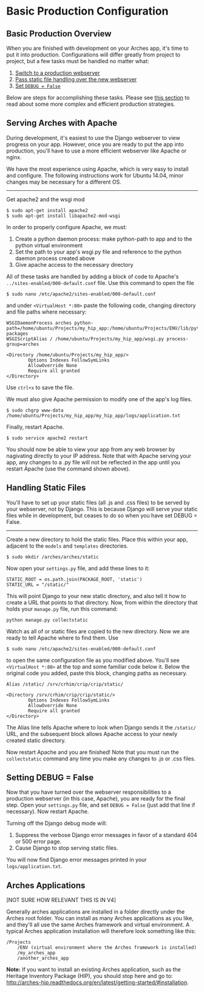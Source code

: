 # Basic Production Configuration

## Basic Production Overview

When you are finished with development on your Arches app, it's time to put it into production. Configurations will differ greatly from project to project, but a few tasks must be handled no matter what:

1. [Switch to a production webserver](#serving-arches-with-apache)
2. [Pass static file handling over the new webserver](#handling-static-files)
3. [Set `DEBUG = False`](#setting-debug--false)

Below are steps for accomplishing these tasks. Please see [this section](#advanced-production-overview) to read about some more complex and efficient production strategies.

## Serving Arches with Apache

During development, it's easiest to use the Django webserver to view progress on your app. However, once you are ready to put the app into production, you'll have to use a more efficient webserver like Apache or nginx.

We have the most experience using Apache, which is very easy to install and configure. The following instructions work for Ubuntu 14.04, minor changes may be necessary for a different OS.

---

Get apache2 and the wsgi mod

```
$ sudo apt-get install apache2
$ sudo apt-get install libapache2-mod-wsgi
```

In order to properly configure Apache, we must:

1. Create a python daemon process: make python-path to app and to the python virtual environment
2. Set the path to your app's wsgi.py file and reference to the python daemon process created above
3. Give apache access to the necessary directory

All of these tasks are handled by adding a block of code to Apache's `../sites-enabled/000-default.conf` file. Use this command to open the file

```
$ sudo nano /etc/apache2/sites-enabled/000-default.conf
```

and under `<VirtualHost *:80>` paste the following code, changing directory and file paths where necessary:

```
WSGIDaemonProcess arches python-path=/home/ubuntu/Projects/my_hip_app:/home/ubuntu/Projects/ENV/lib/python2.7/site-packages
WSGIScriptAlias / /home/ubuntu/Projects/my_hip_app/wsgi.py process-group=arches

<Directory /home/ubuntu/Projects/my_hip_app/>
        Options Indexes FollowSymLinks
        AllowOverride None
        Require all granted
</Directory>
```

Use `ctrl+x` to save the file.

We must also give Apache permission to modify one of the app's log files.

```
$ sudo chgrp www-data /home/ubuntu/Projects/my_hip_app/my_hip_app/logs/application.txt
```

Finally, restart Apache.

```
$ sudo service apache2 restart
```

You should now be able to view your app from any web browser by nagivating directly to your IP address. Note that with Apache serving your app, any changes to a .py file will not be reflected in the app until you restart Apache (use the command shown above).

## Handling Static Files

You'll have to set up your static files (all .js and .css files) to be served by your webserver, not by Django. This is because Django will serve your static files while in development, but ceases to do so when you have set DEBUG = False.

---

Create a new directory to hold the static files. Place this within your app, adjacent to the `models` and `templates` directories.

```
$ sudo mkdir /arches/arches/static
```

Now open your `settings.py` file, and add these lines to it:

```
STATIC_ROOT = os.path.join(PACKAGE_ROOT, 'static')
STATIC_URL = "/static/"
```

This will point Django to your new static directory, and also tell it how to create a URL that points to that directory. Now, from within the directory that holds your `manage.py` file, run this command:

```
python manage.py collectstatic
```

Watch as all of or static files are copied to the new directory. Now we are ready to tell Apache where to find them. Use

```
$ sudo nano /etc/apache2/sites-enabled/000-default.conf
```

to open the same configuration file as you modified above. You'll see `<VirtualHost *:80>` at the top and some familiar code below it. Below the original code you added, paste this block, changing paths as necessary.

```
Alias /static/ /srv/crhim/crip/crip/static/

<Directory /srv/crhim/crip/crip/static/>
        Options Indexes FollowSymLinks
        AllowOverride None
        Require all granted
</Directory>
```

The Alias line tells Apache where to look when Django sends it the `/static/` URL, and the subsequent block allows Apache access to your newly created static directory.

Now restart Apache and you are finished! Note that you must run the `collectstatic` command any time you make any changes to .js or .css files.

## Setting DEBUG = False

Now that you have turned over the webserver responsibilities to a production webserver (in this case, Apache), you are ready for the final step. Open your `settings.py` file, and set `DEBUG = False` (just add that line if necessary). Now restart Apache.

Turning off the Django debug mode will:

1. Suppress the verbose Django error messages in favor of a standard 404 or 500 error page.
2. Cause Django to stop serving static files.

You will now find Django error messages printed in your `logs/application.txt`.

## Arches Applications

[NOT SURE HOW RELEVANT THIS IS IN V4]

Generally arches applications are installed in a folder directly under the Arches root folder.  You can install as many Arches applications as you like, and they'll all use the same Arches framework and virtual environment.  A typical Arches application installation will therefore look something like this:

    /Projects
        /ENV (virtual environment where the Arches framework is installed)
        /my_arches_app
        /another_arches_app

**Note:**
    If you want to install an existing Arches application, such as the Heritage Inventory Package (HIP), you should stop here and go to: http://arches-hip.readthedocs.org/en/latest/getting-started/#installation.